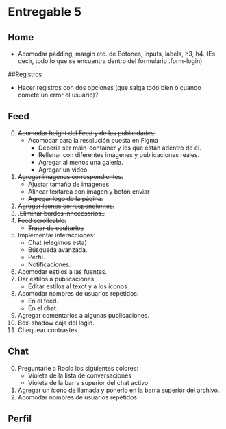 Entregable 5
===============

## Home
- Acomodar padding, margin etc. de Botones, inputs, labels, h3, h4. (Es decir, todo lo que se encuentra dentro del formulario .form-login)

##Registros
- Hacer registros con dos opciones (que salga todo bien o cuando comete un error el usuario)?

## Feed

0. ~~Acomodar height del Feed y de las publicidades.~~
    - Acomodar para la resolución puesta en Figma
        - Debería ser main-container y los que están adentro de él.
        - Rellenar con diferentes imágenes y publicaciones reales.
        - Agregar al menos una galería.
        - Agregar un video.
1. ~~Agregar imágenes correspondientes.~~
    - Ajustar tamaño de imágenes
    - Alinear textarea con imagen y botón enviar
    - ~~Agregar logo de la página.~~
2. ~~Agregar íconos correspondientes.~~
3. .~~Eliminar bordes innecesarios..~~
4. ~~Feed scrolleable.~~
    - ~~Tratar de ocultarlos~~
5. Implementar interacciones:
    - Chat (elegimos esta)
    - Búsqueda avanzada.
    - Perfil.
    - Notificaciones.
6. Acomodar estilos a las fuentes.
7. Dar estilos a publicaciones.
    - Editar estilos al texot y a los íconos
8. Acomodar nombres de usuarios repetidos:
    - En el feed.
    - En el chat.
9. Agregar comentarios a algunas publicaciones.
10. Box-shadow caja del login.
11. Chequear contrastes.

## Chat

0. Preguntarle a Rocío los siguientes colores:
    - Violeta de la lista de conversaciones
    - Violeta de la barra superior del chat activo
1. Agregar un ícono de llamada y ponerlo en la barra superior del archivo.
2. Acomodar nombres de usuarios repetidos:

## Perfil

